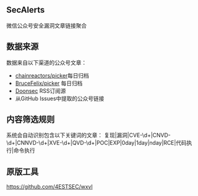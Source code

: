 ## SecAlerts
微信公众号安全漏洞文章链接聚合

## 数据来源
数据来自以下渠道的公众号文章：

- [chainreactors/picker](https://github.com/chainreactors/picker)每日归档
- [BruceFeIix/picker](https://github.com/BruceFeIix/picker) 每日归档
- [ Doonsec](https://doonsec.com/) RSS订阅源
- 从GitHub Issues中提取的公众号链接
## 内容筛选规则
系统会自动识别包含以下关键词的文章： 复现|漏洞|CVE-\d+|CNVD-\d+|CNNVD-\d+|XVE-\d+|QVD-\d+|POC|EXP|0day|1day|nday|RCE|代码执行|命令执行

## 原版工具
https://github.com/4ESTSEC/wxvl
